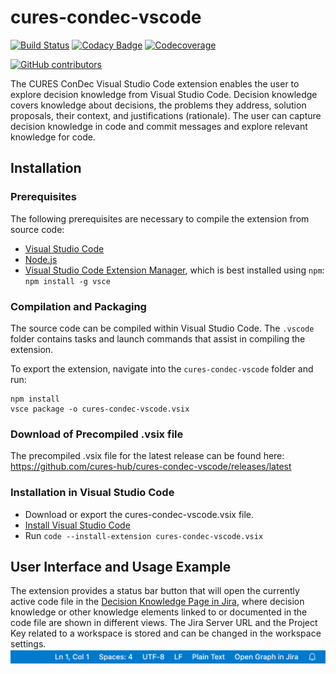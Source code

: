 # cures-condec-vscode

[![Build Status](https://travis-ci.org/cures-hub/cures-condec-vscode.svg?branch=master)](https://travis-ci.org/cures-hub/cures-condec-vscode)
[![Codacy Badge](https://app.codacy.com/project/badge/Grade/eddb9e9514e643cca1ed9b36c17d9926)](https://www.codacy.com/gh/cures-hub/cures-condec-vscode/dashboard?utm_source=github.com&amp;utm_medium=referral&amp;utm_content=cures-hub/cures-condec-vscode&amp;utm_campaign=Badge_Grade)
[![Codecoverage](https://codecov.io/gh/cures-hub/cures-condec-vscode/branch/master/graph/badge.svg)](https://codecov.io/gh/cures-hub/cures-condec-vscode/branch/master)

[![GitHub contributors](https://img.shields.io/github/contributors/cures-hub/cures-condec-vscode.svg)](https://github.com/cures-hub/cures-condec-vscode/graphs/contributors)

The CURES ConDec Visual Studio Code extension enables the user to explore decision knowledge from Visual Studio Code. Decision knowledge covers knowledge about decisions, the problems they address, solution proposals, their context, and justifications (rationale). The user can capture decision knowledge in code and commit messages and explore relevant knowledge for code. 

## Installation
### Prerequisites
The following prerequisites are necessary to compile the extension from source code:

- [Visual Studio Code](https://code.visualstudio.com/Download)
- [Node.js](https://nodejs.org/en/download/)
- [Visual Studio Code Extension Manager](https://github.com/microsoft/vscode-vsce), which is best installed using `npm`: `npm install -g vsce`

### Compilation and Packaging
The source code can be compiled within Visual Studio Code. The `.vscode` folder contains tasks and launch commands that assist in compiling the extension.

To export the extension, navigate into the `cures-condec-vscode` folder and run:
```
npm install
vsce package -o cures-condec-vscode.vsix
```

### Download of Precompiled .vsix file
The precompiled .vsix file for the latest release can be found here: https://github.com/cures-hub/cures-condec-vscode/releases/latest

### Installation in Visual Studio Code
- Download or export the cures-condec-vscode.vsix file.
- [Install Visual Studio Code](https://code.visualstudio.com/Download)
- Run `code --install-extension cures-condec-vscode.vsix`

## User Interface and Usage Example
The extension provides a status bar button that will open the currently active code file in the [Decision Knowledge Page in Jira](https://github.com/cures-hub/cures-condec-jira#decision-knowledge-page), where decision knowledge or other knowledge elements linked to or documented in the code file are shown in different views. The Jira Server URL and the Project Key related to a workspace is stored and can be changed in the workspace settings. 
![CURES ConDec Visual Studio Code extension](https://github.com/cures-hub/cures-condec-vscode/raw/master/doc/statusbar.png) 
